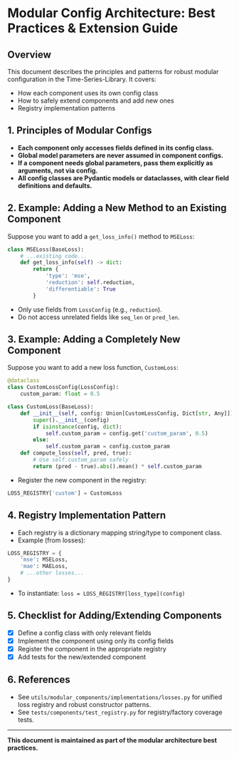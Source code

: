 # Modular Config Architecture: Best Practices & Extension Guide

## Overview
This document describes the principles and patterns for robust modular configuration in the Time-Series-Library. It covers:
- How each component uses its own config class
- How to safely extend components and add new ones
- Registry implementation patterns

## 1. Principles of Modular Configs
- **Each component only accesses fields defined in its config class.**
- **Global model parameters are never assumed in component configs.**
- **If a component needs global parameters, pass them explicitly as arguments, not via config.**
- **All config classes are Pydantic models or dataclasses, with clear field definitions and defaults.**

## 2. Example: Adding a New Method to an Existing Component
Suppose you want to add a `get_loss_info()` method to `MSELoss`:

```python
class MSELoss(BaseLoss):
    # ...existing code...
    def get_loss_info(self) -> dict:
        return {
            'type': 'mse',
            'reduction': self.reduction,
            'differentiable': True
        }
```
- Only use fields from `LossConfig` (e.g., `reduction`).
- Do not access unrelated fields like `seq_len` or `pred_len`.

## 3. Example: Adding a Completely New Component
Suppose you want to add a new loss function, `CustomLoss`:

```python
@dataclass
class CustomLossConfig(LossConfig):
    custom_param: float = 0.5

class CustomLoss(BaseLoss):
    def __init__(self, config: Union[CustomLossConfig, Dict[str, Any]]):
        super().__init__(config)
        if isinstance(config, dict):
            self.custom_param = config.get('custom_param', 0.5)
        else:
            self.custom_param = config.custom_param
    def compute_loss(self, pred, true):
        # Use self.custom_param safely
        return (pred - true).abs().mean() * self.custom_param
```
- Register the new component in the registry:
```python
LOSS_REGISTRY['custom'] = CustomLoss
```

## 4. Registry Implementation Pattern
- Each registry is a dictionary mapping string/type to component class.
- Example (from losses):
```python
LOSS_REGISTRY = {
    'mse': MSELoss,
    'mae': MAELoss,
    # ...other losses...
}
```
- To instantiate: `loss = LOSS_REGISTRY[loss_type](config)`

## 5. Checklist for Adding/Extending Components
- [x] Define a config class with only relevant fields
- [x] Implement the component using only its config fields
- [x] Register the component in the appropriate registry
- [x] Add tests for the new/extended component

## 6. References
- See `utils/modular_components/implementations/losses.py` for unified loss registry and robust constructor patterns.
- See `tests/components/test_registry.py` for registry/factory coverage tests.

---
**This document is maintained as part of the modular architecture best practices.**
